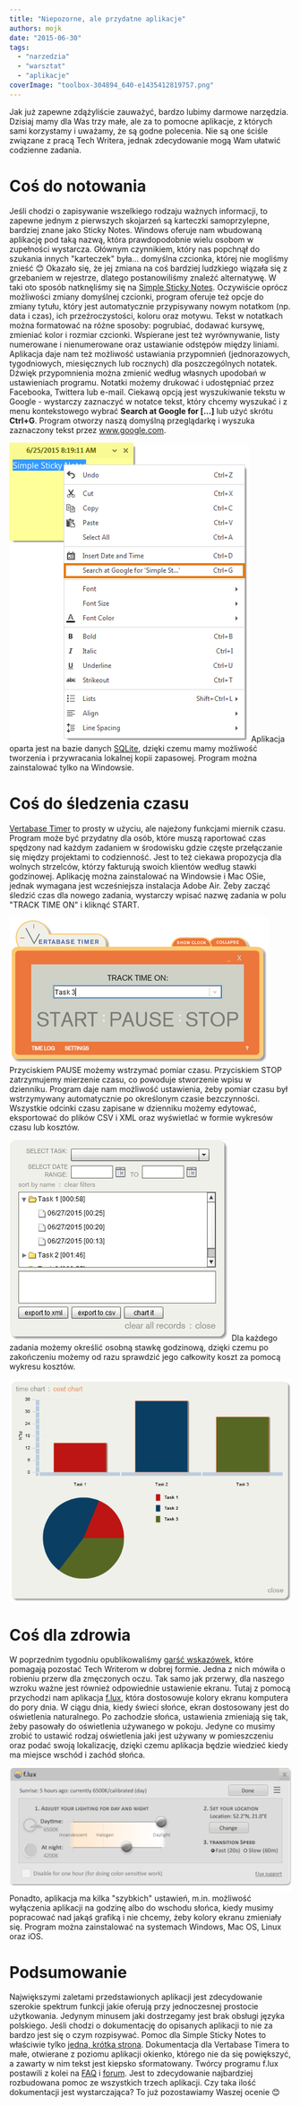 ```yaml
---
title: "Niepozorne, ale przydatne aplikacje"
authors: mojk
date: "2015-06-30"
tags:
  - "narzedzia"
  - "warsztat"
  - "aplikacje"
coverImage: "toolbox-304894_640-e1435412819757.png"
---
```


Jak już zapewne zdążyliście zauważyć, bardzo lubimy darmowe narzędzia. Dzisiaj
mamy dla Was trzy małe, ale za to pomocne aplikacje, z których sami korzystamy i
uważamy, że są godne polecenia. Nie są one ściśle związane z pracą Tech Writera,
jednak zdecydowanie mogą Wam ułatwić codzienne zadania.

# Coś do notowania

Jeśli chodzi o zapisywanie wszelkiego rodzaju ważnych informacji, to zapewne
jednym z pierwszych skojarzeń są karteczki samoprzylepne, bardziej znane jako
Sticky Notes. Windows oferuje nam wbudowaną aplikację pod taką nazwą, która
prawdopodobnie wielu osobom w zupełności wystarcza. Głównym czynnikiem, który
nas popchnął do szukania innych "karteczek" była... domyślna czcionka, której
nie mogliśmy znieść 😊 Okazało się, że jej zmiana na coś bardziej ludzkiego
wiązała się z grzebaniem w rejestrze, dlatego postanowiliśmy znaleźć
alternatywę. W taki oto sposób natknęliśmy się na
[Simple Sticky Notes](http://www.simplestickynotes.com/). Oczywiście oprócz
możliwości zmiany domyślnej czcionki, program oferuje też opcje do zmiany
tytułu, który jest automatycznie przypisywany nowym notatkom (np. data i czas),
ich przeźroczystości, koloru oraz motywu. Tekst w notatkach można formatować na
różne sposoby: pogrubiać, dodawać kursywę, zmieniać kolor i rozmiar czcionki.
Wspierane jest też wyrównywanie, listy numerowane i nienumerowane oraz
ustawianie odstępów między liniami. Aplikacja daje nam też możliwość ustawiania
przypomnień (jednorazowych, tygodniowych, miesięcznych lub rocznych) dla
poszczególnych notatek. Dźwięk przypomnienia można zmienić według własnych
upodobań w ustawieniach programu. Notatki możemy drukować i udostępniać przez
Facebooka, Twittera lub e-mail. Ciekawą opcją jest wyszukiwanie tekstu w
Google - wystarczy zaznaczyć w notatce tekst, który chcemy wyszukać i z menu
kontekstowego wybrać **Search at Google for \[...\]** lub użyć skrótu
**Ctrl+G**. Program otworzy naszą domyślną przeglądarkę i wyszuka zaznaczony
tekst przez www.google.com.

[![simple_sticky_notes](images/simple_sticky_notes.png)](http://techwriter.pl/wp-content/uploads/2015/06/simple_sticky_notes.png)
Aplikacja oparta jest na bazie danych [SQLite](https://www.sqlite.org/), dzięki
czemu mamy możliwość tworzenia i przywracania lokalnej kopii zapasowej. Program
można zainstalować tylko na Windowsie.

# Coś do śledzenia czasu

[Vertabase Timer](http://timer.vertabase.com/) to prosty w użyciu, ale najeżony
funkcjami miernik czasu. Program może być przydatny dla osób, które muszą
raportować czas spędzony nad każdym zadaniem w środowisku gdzie częste
przełączanie się między projektami to codzienność. Jest to też ciekawa
propozycja dla wolnych strzelców, którzy fakturują swoich klientów według stawki
godzinowej. Aplikację można zainstalować na Windowsie i Mac OSie, jednak
wymagana jest wcześniejsza instalacja Adobe Air. Żeby zacząć śledzić czas dla
nowego zadania, wystarczy wpisać nazwę zadania w polu "TRACK TIME ON" i kliknąć
START.

[![new_task_vertabase_timer](images/new_task_vertabase_timer.png)](http://techwriter.pl/wp-content/uploads/2015/06/new_task_vertabase_timer.png)
Przyciskiem PAUSE możemy wstrzymać pomiar czasu. Przyciskiem STOP zatrzymujemy
mierzenie czasu, co powoduje stworzenie wpisu w dzienniku. Program daje nam
możliwość ustawienia, żeby pomiar czasu był wstrzymywany automatycznie po
określonym czasie bezczynności. Wszystkie odcinki czasu zapisane w dzienniku
możemy edytować, eksportować do plików CSV i XML oraz wyświetlać w formie
wykresów czasu lub kosztów.

[![time_log_vertabase_timer](images/time_log_vertabase_timer.png)](http://techwriter.pl/wp-content/uploads/2015/06/time_log_vertabase_timer.png)
Dla każdego zadania możemy określić osobną stawkę godzinową, dzięki czemu po
zakończeniu możemy od razu sprawdzić jego całkowity koszt za pomocą wykresu
kosztów.

[![cost_chart_vertabase_timer](images/cost_chart_vertabase_timer.png)](http://techwriter.pl/wp-content/uploads/2015/06/cost_chart_vertabase_timer.png)

# Coś dla zdrowia

W poprzednim tygodniu opublikowaliśmy
[garść wskazówek](http://techwriter.pl/technical-writer-w-dobrej-formie/), które
pomagają pozostać Tech Writerom w dobrej formie. Jedna z nich mówiła o robieniu
przerw dla zmęczonych oczu. Tak samo jak przerwy, dla naszego wzroku ważne jest
również odpowiednie ustawienie ekranu. Tutaj z pomocą przychodzi nam aplikacja
[f.lux](https://justgetflux.com/), która dostosowuje kolory ekranu komputera do
pory dnia. W ciągu dnia, kiedy świeci słońce, ekran dostosowany jest do
oświetlenia naturalnego. Po zachodzie słońca, ustawienia zmieniają się tak, żeby
pasowały do oświetlenia używanego w pokoju. Jedyne co musimy zrobić to ustawić
rodzaj oświetlenia jaki jest używany w pomieszczeniu oraz podać swoją
lokalizację, dzięki czemu aplikacja będzie wiedzieć kiedy ma miejsce wschód i
zachód słońca.

[![flux_settings](images/flux_settings.png)](http://techwriter.pl/wp-content/uploads/2015/06/flux_settings.png)
Ponadto, aplikacja ma kilka "szybkich" ustawień, m.in. możliwość wyłączenia
aplikacji na godzinę albo do wschodu słońca, kiedy musimy popracować nad jakąś
grafiką i nie chcemy, żeby kolory ekranu zmieniały się. Program można
zainstalować na systemach Windows, Mac OS, Linux oraz iOS.

# Podsumowanie

Największymi zaletami przedstawionych aplikacji jest zdecydowanie szerokie
spektrum funkcji jakie oferują przy jednoczesnej prostocie użytkowania. Jedynym
minusem jaki dostrzegamy jest brak obsługi języka polskiego. Jeśli chodzi o
dokumentację do opisanych aplikacji to nie za bardzo jest się o czym rozpisywać.
Pomoc dla Simple Sticky Notes to właściwie tylko
[jedna, krótka strona](http://www.simplestickynotes.com/help/). Dokumentacja dla
Vertabase Timera to małe, otwierane z poziomu aplikacji okienko, którego nie da
się powiększyć, a zawarty w nim tekst jest kiepsko sformatowany. Twórcy programu
f.lux postawili z kolei na [FAQ](https://justgetflux.com/faq.html) i
[forum](https://justgetflux.com/forum/). Jest to zdecydowanie najbardziej
rozbudowana pomoc ze wszystkich trzech aplikacji. Czy taka ilość dokumentacji
jest wystarczająca? To już pozostawiamy Waszej ocenie 😊

